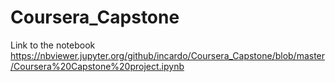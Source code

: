 # Coursera_Capstone
Link to the notebook
https://nbviewer.jupyter.org/github/incardo/Coursera_Capstone/blob/master/Coursera%20Capstone%20project.ipynb

